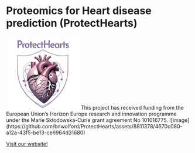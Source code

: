 # Proteomics for Heart disease prediction (ProtectHearts)
 <img src="/ProtectHearts.png" alt="Project Logo" width="200" height="200"> 
 This project has received funding from the European Union’s Horizon Europe research and innovation programme under the Marie Skłodowska-Curie grant agreement No 101016775.
![image](https://github.com/bnwolford/ProtectHearts/assets/8811378/4670c080-a12a-43f5-be13-ce6964d31680)

[Visit our website!](https://www.ntnu.edu/huntgenes/protecthearts)  

